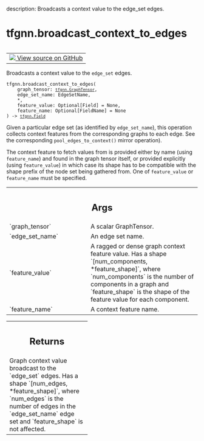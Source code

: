 description: Broadcasts a context value to the edge_set edges.

<div itemscope itemtype="http://developers.google.com/ReferenceObject">
<meta itemprop="name" content="tfgnn.broadcast_context_to_edges" />
<meta itemprop="path" content="Stable" />
</div>

# tfgnn.broadcast_context_to_edges

<!-- Insert buttons and diff -->

<table class="tfo-notebook-buttons tfo-api nocontent" align="left">
<td>
  <a target="_blank" href="https://github.com/tensorflow/gnn/tree/master/tensorflow_gnn/graph/graph_tensor_ops.py#L193-L229">
    <img src="https://www.tensorflow.org/images/GitHub-Mark-32px.png" />
    View source on GitHub
  </a>
</td>
</table>



Broadcasts a context value to the `edge_set` edges.

<pre class="devsite-click-to-copy prettyprint lang-py tfo-signature-link">
<code>tfgnn.broadcast_context_to_edges(
    graph_tensor: <a href="../tfgnn/GraphTensor.md"><code>tfgnn.GraphTensor</code></a>,
    edge_set_name: EdgeSetName,
    *,
    feature_value: Optional[Field] = None,
    feature_name: Optional[FieldName] = None
) -> <a href="../tfgnn/Field.md"><code>tfgnn.Field</code></a>
</code></pre>



<!-- Placeholder for "Used in" -->

Given a particular edge set (as identified by `edge_set_name`), this operation
collects context features from the corresponding graphs to each edge. See the
corresponding `pool_edges_to_context()` mirror operation).

The context feature to fetch values from is provided either by name (using
`feature_name`) and found in the graph tensor itself, or provided explicitly
(using `feature_value`) in which case its shape has to be compatible with the
shape prefix of the node set being gathered from. One of `feature_value` or
`feature_name` must be specified.

<!-- Tabular view -->
 <table class="responsive fixed orange">
<colgroup><col width="214px"><col></colgroup>
<tr><th colspan="2"><h2 class="add-link">Args</h2></th></tr>

<tr>
<td>
`graph_tensor`
</td>
<td>
A scalar GraphTensor.
</td>
</tr><tr>
<td>
`edge_set_name`
</td>
<td>
An edge set name.
</td>
</tr><tr>
<td>
`feature_value`
</td>
<td>
A ragged or dense graph context feature value. Has a shape
`[num_components, *feature_shape]`, where `num_components` is the number
of components in a graph and `feature_shape` is the shape of the feature
value for each component.
</td>
</tr><tr>
<td>
`feature_name`
</td>
<td>
A context feature name.
</td>
</tr>
</table>



<!-- Tabular view -->
 <table class="responsive fixed orange">
<colgroup><col width="214px"><col></colgroup>
<tr><th colspan="2"><h2 class="add-link">Returns</h2></th></tr>
<tr class="alt">
<td colspan="2">
Graph context value broadcast to the `edge_set` edges. Has a shape
`[num_edges, *feature_shape]`, where `num_edges` is the number of edges in
the `edge_set_name` edge set and `feature_shape` is not affected.
</td>
</tr>

</table>


